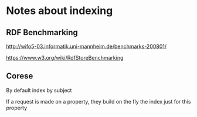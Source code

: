 # Notes about indexing


## RDF Benchmarking

http://wifo5-03.informatik.uni-mannheim.de/benchmarks-200801/

https://www.w3.org/wiki/RdfStoreBenchmarking



## Corese

By default index by subject

If a request is made on a property, they build on the fly the index just for
this property


